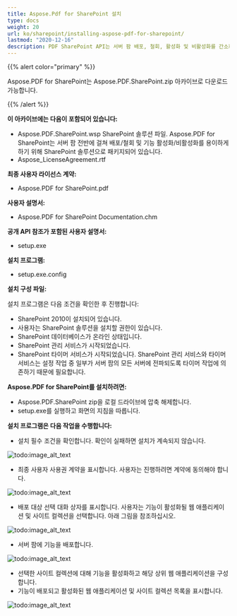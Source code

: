 ```yaml
---
title: Aspose.Pdf for SharePoint 설치
type: docs
weight: 20
url: ko/sharepoint/installing-aspose-pdf-for-sharepoint/
lastmod: "2020-12-16"
description: PDF SharePoint API는 서버 팜 배포, 철회, 활성화 및 비활성화를 간소화하기 위해 SharePoint 솔루션으로 패키지되어 있습니다.
---
```


{{% alert color="primary" %}}

Aspose.PDF for SharePoint는 Aspose.PDF.SharePoint.zip 아카이브로 다운로드 가능합니다.

{{% /alert %}}

**이 아카이브에는 다음이 포함되어 있습니다:**

- Aspose.PDF.SharePoint.wsp
  SharePoint 솔루션 파일. Aspose.PDF for SharePoint는 서버 팜 전반에 걸쳐 배포/철회 및 기능 활성화/비활성화를 용이하게 하기 위해 SharePoint 솔루션으로 패키지되어 있습니다.
- Aspose_LicenseAgreement.rtf

**최종 사용자 라이선스 계약:**

- Aspose.PDF for SharePoint.pdf

**사용자 설명서:**

- Aspose.PDF for SharePoint Documentation.chm

**공개 API 참조가 포함된 사용자 설명서:**

- setup.exe

**설치 프로그램:**

- setup.exe.config

**설치 구성 파일:**

설치 프로그램은 다음 조건을 확인한 후 진행합니다:

- SharePoint 2010이 설치되어 있습니다.
- 사용자는 SharePoint 솔루션을 설치할 권한이 있습니다.
- SharePoint 데이터베이스가 온라인 상태입니다.
- SharePoint 관리 서비스가 시작되었습니다.
- SharePoint 타이머 서비스가 시작되었습니다. SharePoint 관리 서비스와 타이머 서비스는 설정 작업 중 일부가 서버 팜의 모든 서버에 전파되도록 타이머 작업에 의존하기 때문에 필요합니다.

**Aspose.PDF for SharePoint를 설치하려면:**

- Aspose.PDF.SharePoint zip을 로컬 드라이브에 압축 해제합니다.
- setup.exe를 실행하고 화면의 지침을 따릅니다.

**설치 프로그램은 다음 작업을 수행합니다:**

- 설치 필수 조건을 확인합니다. 확인이 실패하면 설치가 계속되지 않습니다.

![todo:image_alt_text](installing-aspose-pdf-for-sharepoint_1.png)

- 최종 사용자 사용권 계약을 표시합니다. 사용자는 진행하려면 계약에 동의해야 합니다.

![todo:image_alt_text](installing-aspose-pdf-for-sharepoint_2.png)

- 배포 대상 선택 대화 상자를 표시합니다.
 사용자는 기능이 활성화될 웹 애플리케이션 및 사이트 컬렉션을 선택합니다. 아래 그림을 참조하십시오.

![todo:image_alt_text](installing-aspose-pdf-for-sharepoint_3.png)

- 서버 팜에 기능을 배포합니다.

![todo:image_alt_text](installing-aspose-pdf-for-sharepoint_4.png)

- 선택한 사이트 컬렉션에 대해 기능을 활성화하고 해당 상위 웹 애플리케이션을 구성합니다.
- 기능이 배포되고 활성화된 웹 애플리케이션 및 사이트 컬렉션 목록을 표시합니다.

![todo:image_alt_text](installing-aspose-pdf-for-sharepoint_5.png)
